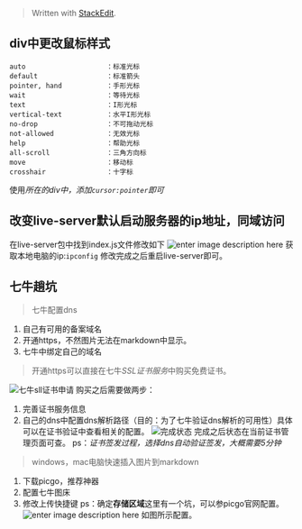 



> Written with [StackEdit](https://stackedit.io/).

## div中更改鼠标样式

    auto                    ：标准光标  
	default                 ：标准箭头  
	pointer, hand           ：手形光标  
	wait                    ：等待光标  
	text                    ：I形光标  
	vertical-text           ：水平I形光标  
	no-drop                 ：不可拖动光标  
	not-allowed             ：无效光标  
	help                    ：帮助光标  
	all-scroll              ：三角方向标  
	move                    ：移动标  
	crosshair               ：十字标 
使用*所在的div中，添加`cursor:pointer`即可*
## 改变live-server默认启动服务器的ip地址，同域访问
在live-server包中找到index.js文件修改如下
![enter image description here](https://img.sichao.online/stackeditor/json_ip.png)
获取本地电脑的ip:`ipconfig`
修改完成之后重启live-server即可。
## 七牛趟坑

> 七牛配置dns
 1. 自己有可用的备案域名
 2. 开通https，不然图片无法在markdown中显示。
 3. 七牛中绑定自己的域名

> 开通https可以直接在七牛*SSL证书服务*中购买免费证书。
> 
![七牛sll证书申请](https://img.sichao.online/stackeditor/20190920111212.png)
购买之后需要做两步：

 1. 完善证书服务信息
 2. 自己的dns中配置dns解析路径（目的：为了七牛验证dns解析的可用性）具体可以在证书验证中查看相关的配置。
 ![完成状态](https://img.sichao.online/stackeditor/20190920111612.png)
完成之后状态在当前证书管理页面可查。
ps：*证书签发过程，选择dns自动验证签发，大概需要5分钟* 

> windows，mac电脑快速插入图片到markdown

 1. 下载picgo，推荐神器
 2. 配置七牛图床
 3. 修改上传快捷键
 ps：确定**存储区域**这里有一个坑，可以参picgo官网配置。
 ![enter image description here](https://img.sichao.online/stackeditor/20190920112524.png)
如图所示配置。

<!--stackedit_data:
eyJoaXN0b3J5IjpbLTE5NDYwMTM4NThdfQ==
-->